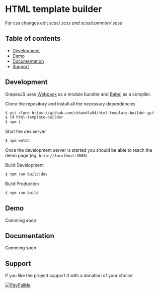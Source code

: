 # HTML template builder

For css changes edit scss/*.scss and scss/common/*.scss


## Table of contents
* [Development](#development)
* [Demo](#demo)
* [Documentation](#documentation)
* [Support](#support)

## Development

GrapesJS uses [Webpack](https://github.com/webpack/webpack) as a module bundler and [Babel](https://github.com/babel/babel) as a compiler.

Clone the repository and install all the necessary dependencies

```sh
$ git clone https://github.com/ckhandla94/html-template-builder.git
$ cd html-template-builder
$ npm i
```

Start the dev server

```sh
$ npm watch
```

Once the development server is started you should be able to reach the demo page (eg. `http://localhost:3000`)


Build Development

```sh
$ npm run build:dev
```

Build Production

```sh
$ npm run build
```

## Demo

Comming soon


## Documentation

Comming soon


## Support

If you like the project support it with a donation of your choice

[![PayPalMe](http://grapesjs.com/img/ppme.png)](https://www.paypal.com/cgi-bin/webscr?cmd=_s-xclick&hosted_button_id=EL74CTXC78A98)
